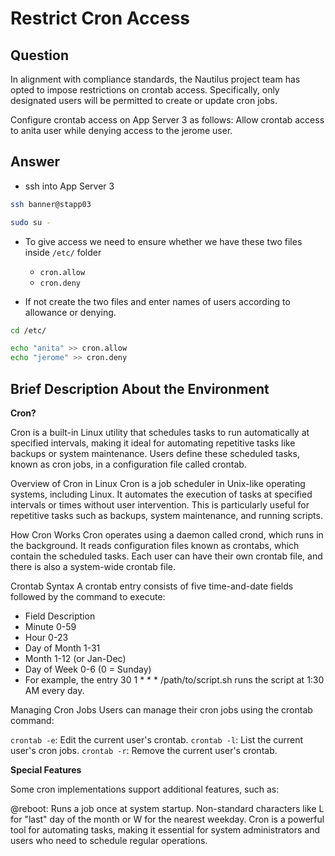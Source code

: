 # Restrict Cron Access

## Question

In alignment with compliance standards, the Nautilus project team has opted to impose restrictions on crontab access. Specifically, only designated users will be permitted to create or update cron jobs.

Configure crontab access on App Server 3 as follows: Allow crontab access to anita user while denying access to the jerome user.

## Answer

- ssh into App Server 3
```bash
ssh banner@stapp03

sudo su -
```

- To give access we need to ensure whether we have these two files inside `/etc/` folder
  - `cron.allow`
  - `cron.deny`

- If not create the two files and enter names of users according to allowance or denying.
```bash
cd /etc/

echo "anita" >> cron.allow
echo "jerome" >> cron.deny
```

## Brief Description About the Environment

**Cron?**

Cron is a built-in Linux utility that schedules tasks to run automatically at specified intervals, making it ideal for automating repetitive tasks like backups or system maintenance. Users define these scheduled tasks, known as cron jobs, in a configuration file called crontab.

Overview of Cron in Linux
Cron is a job scheduler in Unix-like operating systems, including Linux. It automates the execution of tasks at specified intervals or times without user intervention. This is particularly useful for repetitive tasks such as backups, system maintenance, and running scripts.

How Cron Works
Cron operates using a daemon called crond, which runs in the background. It reads configuration files known as crontabs, which contain the scheduled tasks. Each user can have their own crontab file, and there is also a system-wide crontab file.

Crontab Syntax
A crontab entry consists of five time-and-date fields followed by the command to execute:

- Field	Description
- Minute	0-59
- Hour	0-23
- Day of Month	1-31
- Month	1-12 (or Jan-Dec)
- Day of Week	0-6 (0 = Sunday)
- For example, the entry 30 1 * * * /path/to/script.sh runs the script at 1:30 AM every day.

Managing Cron Jobs
Users can manage their cron jobs using the crontab command:

`crontab -e`: Edit the current user's crontab.
`crontab -l`: List the current user's cron jobs.
`crontab -r`: Remove the current user's crontab.

**Special Features**

Some cron implementations support additional features, such as:

@reboot: Runs a job once at system startup.
Non-standard characters like L for "last" day of the month or W for the nearest weekday.
Cron is a powerful tool for automating tasks, making it essential for system administrators and users who need to schedule regular operations.

